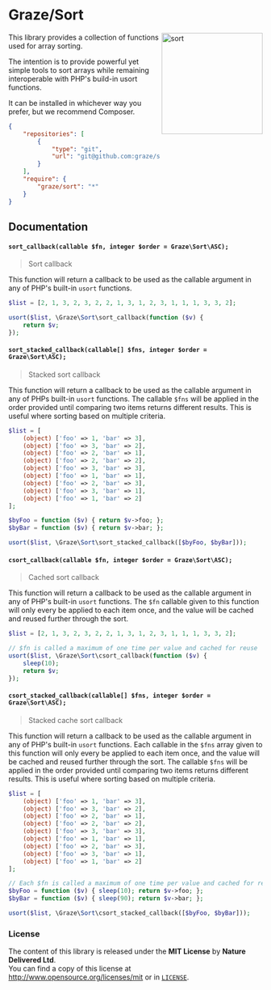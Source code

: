 # Graze/Sort #

<img src="http://media2.giphy.com/media/fAaAo6SyjVJf2/200.gif" alt="sort" align="right" height=200/>

This library provides a collection of functions used for array sorting.

The intention is to provide powerful yet simple tools to sort arrays while
remaining interoperable with PHP's build-in usort functions.

It can be installed in whichever way you prefer, but we recommend Composer.
```json
{
    "repositories": [
        {
            "type": "git",
            "url": "git@github.com:graze/sort.git"
        }
    ],
    "require": {
        "graze/sort": "*"
    }
}
```


## Documentation

#### `sort_callback(callable $fn, integer $order = Graze\Sort\ASC);`
> Sort callback
>
This function will return a callback to be used as the callable argument in
any of PHP's built-in `usort` functions.

```php
$list = [2, 1, 3, 2, 3, 2, 2, 1, 3, 1, 2, 3, 1, 1, 1, 3, 3, 2];

usort($list, \Graze\Sort\sort_callback(function ($v) {
    return $v;
});
```

#### `sort_stacked_callback(callable[] $fns, integer $order = Graze\Sort\ASC);`
> Stacked sort callback
>
This function will return a callback to be used as the callable argument in
any of PHPs built-in `usort` functions. The callable `$fns` will be applied
in the order provided until comparing two items returns different results.
This is useful where sorting based on multiple criteria.

```php
$list = [
    (object) ['foo' => 1, 'bar' => 3],
    (object) ['foo' => 3, 'bar' => 2],
    (object) ['foo' => 2, 'bar' => 1],
    (object) ['foo' => 2, 'bar' => 2],
    (object) ['foo' => 3, 'bar' => 3],
    (object) ['foo' => 1, 'bar' => 1],
    (object) ['foo' => 2, 'bar' => 3],
    (object) ['foo' => 3, 'bar' => 1],
    (object) ['foo' => 1, 'bar' => 2]
];

$byFoo = function ($v) { return $v->foo; };
$byBar = function ($v) { return $v->bar; };

usort($list, \Graze\Sort\sort_stacked_callback([$byFoo, $byBar]));
```

#### `csort_callback(callable $fn, integer $order = Graze\Sort\ASC);`
> Cached sort callback
>
This function will return a callback to be used as the callable argument in
any of PHP's built-in `usort` functions. The `$fn` callable given to this
function will only every be applied to each item once, and the value will be
cached and reused further through the sort.

```php
$list = [2, 1, 3, 2, 3, 2, 2, 1, 3, 1, 2, 3, 1, 1, 1, 3, 3, 2];

// $fn is called a maximum of one time per value and cached for reuse
usort($list, \Graze\Sort\csort_callback(function ($v) {
    sleep(10);
    return $v;
});
```

#### `csort_stacked_callback(callable[] $fns, integer $order = Graze\Sort\ASC);`
> Stacked cache sort callback
>
This function will return a callback to be used as the callable argument in
any of PHP's built-in `usort` functions. Each callable in the `$fns` array
given to this function will only every be applied to each item once, and the
value will be cached and reused further through the sort. The callable
`$fns` will be applied in the order provided until comparing two items
returns different results. This is useful where sorting based on multiple
criteria.

```php
$list = [
    (object) ['foo' => 1, 'bar' => 3],
    (object) ['foo' => 3, 'bar' => 2],
    (object) ['foo' => 2, 'bar' => 1],
    (object) ['foo' => 2, 'bar' => 2],
    (object) ['foo' => 3, 'bar' => 3],
    (object) ['foo' => 1, 'bar' => 1],
    (object) ['foo' => 2, 'bar' => 3],
    (object) ['foo' => 3, 'bar' => 1],
    (object) ['foo' => 1, 'bar' => 2]
];

// Each $fn is called a maximum of one time per value and cached for reuse
$byFoo = function ($v) { sleep(10); return $v->foo; };
$byBar = function ($v) { sleep(90); return $v->bar; };

usort($list, \Graze\Sort\csort_stacked_callback([$byFoo, $byBar]));
```


### License ###
The content of this library is released under the **MIT License** by **Nature Delivered Ltd**.<br/>
You can find a copy of this license at http://www.opensource.org/licenses/mit or in [`LICENSE`][license].


<!-- Links -->
[license]: /LICENSE
